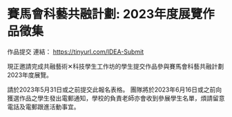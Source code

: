 # 賽馬會科藝共融計劃: 2023年度展覽作品徵集
作品提交 連結：
https://tinyurl.com/IDEA-Submit

現正邀請完成共融藝術✕科技學生工作坊的學生提交作品參與賽馬會科藝共融計劃2023年度展覽。

請於2023年5月31日或之前提交此報名表格。
團隊將於2023年6月16日或之前向獲選作品之學生發出電郵通知，學校的負責老師亦會收到參展學生名單，煩請留意電話及電郵跟進活動事宜。
